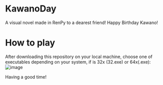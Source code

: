 # KawanoDay
A visual novel made in RenPy to a dearest friend! Happy Birthday Kawano!


# How to play
After downloading this repository on your local machine, choose one of executables depending on your system, if is 32x (32.exe) or 64x(.exe):  
![image](https://user-images.githubusercontent.com/41387704/136678282-9f569354-ff26-44b6-9e31-564e4ff708c2.png)

Having a good time!
